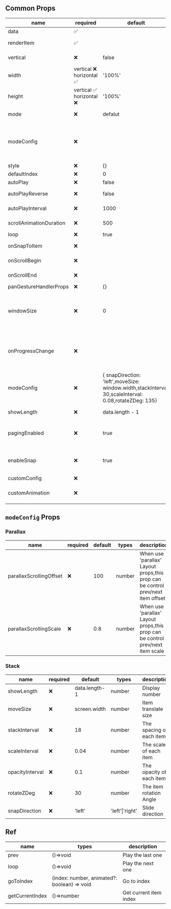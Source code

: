 ## Common Props

| name                   | required                  | default                                                                                               | types                                                                                                                    | description                                                                                                                    |
| ---------------------- | ------------------------- | ----------------------------------------------------------------------------------------------------- | ------------------------------------------------------------------------------------------------------------------------ | ------------------------------------------------------------------------------------------------------------------------------ |
| data                   | ✅                        |                                                                                                       | T[]                                                                                                                      | Carousel items data set                                                                                                        |
| renderItem             | ✅                        |                                                                                                       | (info: { data: T, index: number, animationValue: SharedValue\<number> }) => React.ReactElement                                                                              | Render carousel item                                                                                                           |
| vertical               | ❌                        | false                                                                                                 | boolean                                                                                                                  | Layout items vertically instead of horizontally                                                                                |
| width                  | vertical ❌ horizontal ✅ | '100%'                                                                                                | number \| undefined                                                                                                      | Specified carousel item width                                                                                                  |
| height                 | vertical ✅ horizontal ❌ | '100%'                                                                                                | number \| undefined                                                                                                      | Specified carousel item height                                                                                                 |
| mode                   | ❌                        | defalut                                                                                               | 'horizontal-stack'\|'vertical-stack'\|'parallax'                                                                         | Carousel Animated transitions                                                                                                  |
| modeConfig             | ❌                        |                                                                                                       |                                                                                                                          | Different modes correspond to different configurations. For details, see below[modeConfig](#`modeConfig` Props)                |
| style                  | ❌                        | {}                                                                                                    | ViewStyle                                                                                                                | Carousel container style                                                                                                       |
| defaultIndex           | ❌                        | 0                                                                                                     | number                                                                                                                   | Default index                                                                                                                  |
| autoPlay               | ❌                        | false                                                                                                 | boolean                                                                                                                  | Auto play                                                                                                                      |
| autoPlayReverse        | ❌                        | false                                                                                                 | boolean                                                                                                                  | Auto play reverse playback                                                                                                     |
| autoPlayInterval       | ❌                        | 1000                                                                                                  | number                                                                                                         | Auto play playback interval                                                                                                    |
| scrollAnimationDuration       | ❌                        | 500                                                                                                  | number                                                                                                         | Time a scroll animation takes to finish                                                                                                    |
| loop                   | ❌                        | true                                                                                                  | boolean                                                                                                                  | Carousel loop playback                                                                                                         |
| onSnapToItem           | ❌                        |                                                                                                       | (index: number) => void                                                                                                  | Callback fired when navigating to an item                                                                                      |
| onScrollBegin          | ❌                        |                                                                                                       | () => void                                                                                                               | Callback fired when scroll begin                                                                                               |
| onScrollEnd            | ❌                        |                                                                                                       | (previous: number, current: number) => void                                                                              | Callback fired when scroll end                                                                                                 |
| panGestureHandlerProps | ❌                        | {}                                                                                                    | Omit<Partial\<PanGestureHandlerProps\>,'onHandlerStateChange'>                                                           | PanGestureHandler props                                                                                                        |
| windowSize             | ❌                        | 0                                                                                                     | number                                                                                                                   | The maximum number of items that can respond to pan gesture events, `0` means all items will respond to pan gesture events     |
| onProgressChange       | ❌                        |                                                                                                       | onProgressChange?: (offsetProgress: number,absoluteProgress: number) => void                                             | On progress change. `offsetProgress`:Total of offset distance (0 390 780 ...); `absoluteProgress`:Convert to index (0 1 2 ...) |
| modeConfig             | ❌                        | { snapDirection: 'left',moveSize: window.width,stackInterval: 30,scaleInterval: 0.08,rotateZDeg: 135} | {moveSize?: number;stackInterval?: number;scaleInterval?: number;rotateZDeg?: number;snapDirection?: 'left' \| 'right';} | Stack layout animation style                                                                                                   |
| showLength             | ❌                        | data.length - 1                                                                                       | number                                                                                                                   | The maximum number of items will show in stack                                                                                 |
| pagingEnabled          | ❌                        | true                                                                                                  | boolean                                                                                                                  | When true, the scroll view stops on multiples of the scroll view's size when scrolling                                         |
| enableSnap             | ❌                        | true                                                                                                  | boolean                                                                                                                  | If enabled, releasing the touch will scroll to the nearest item, valid when pagingEnabled=false                                |
| customConfig           | ❌                        |                                                                                                       | () => {type?: 'negative' \| 'positive';viewCount?: number;}                                                              | Custom carousel config                                                                                                         |
| customAnimation        | ❌                        |                                                                                                       | (value: number) => Animated.AnimatedStyleProp<ViewStyle>                                                                 | Custom animations. For details, see below[custom animation](./custom-animation.md)                                                                                                             |

## `modeConfig` Props

### Parallax

| name                    | required | default | types  | description                                                                     |
| ----------------------- | -------- | ------- | ------ | ------------------------------------------------------------------------------- |
| parallaxScrollingOffset | ❌       | 100     | number | When use 'parallax' Layout props,this prop can be control prev/next item offset |
| parallaxScrollingScale  | ❌       | 0.8     | number | When use 'parallax' Layout props,this prop can be control prev/next item scale  |

### Stack

| name            | required | default       | types           | description              |
| --------------- | -------- | ------------- | --------------- | ------------------------ |
| showLength      | ❌       | data.length-1 | number          | Display number           |
| moveSize        | ❌       | screen.width  | number          | Item translate size      |
| stackInterval   | ❌       | 18            | number          | The spacing of each item |
| scaleInterval   | ❌       | 0.04          | number          | The scale of each item   |
| opacityInterval | ❌       | 0.1           | number          | The opacity of each item |
| rotateZDeg      | ❌       | 30            | number          | The item rotation Angle  |
| snapDirection   | ❌       | 'left'        | 'left'\|'right' | Slide direction          |

## Ref

| name            | types                                       | description            |
| --------------- | ------------------------------------------- | ---------------------- |
| prev            | ()=>void                                    | Play the last one      |
| loop            | ()=>void                                    | Play the next one      |
| goToIndex       | (index: number, animated?: boolean) => void | Go to index            |
| getCurrentIndex | ()=>number                                  | Get current item index |
